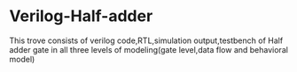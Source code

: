 # Verilog-Half-adder
This trove consists of verilog code,RTL,simulation output,testbench of Half adder gate in all three levels of modeling(gate level,data flow and behavioral model) 
